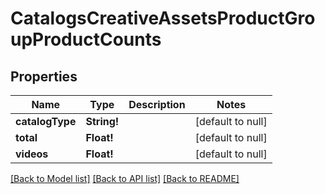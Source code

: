 # CatalogsCreativeAssetsProductGroupProductCounts

## Properties
Name | Type | Description | Notes
------------ | ------------- | ------------- | -------------
**catalogType** | **String!** |  | [default to null]
**total** | **Float!** |  | [default to null]
**videos** | **Float!** |  | [default to null]

[[Back to Model list]](../README.md#documentation-for-models) [[Back to API list]](../README.md#documentation-for-api-endpoints) [[Back to README]](../README.md)


